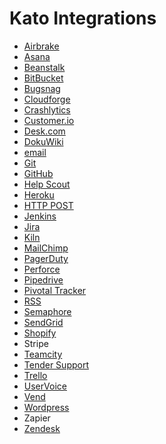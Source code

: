 Kato Integrations
=================

-  [Airbrake](http://kato.quora.com/Announcing-Airbrake-Integration)
-  [Asana](http://kato.quora.com/Announcing-Asana-Integration)
-  [Beanstalk](http://kato.quora.com/Announcing-Beanstalk-Integration)
-  [BitBucket](http://kato.quora.com/Announcing-BitBucket-Integration)
-  [Bugsnag](http://kato.quora.com/Announcing-Bugsnag-Integration)
-  [Cloudforge](http://kato.quora.com/Announcing-Cloudforge-Integration)
-  [Crashlytics](http://kato.quora.com/Announcing-Crashlytics-Integration)
-  [Customer.io](http://kato.quora.com/Announcing-Customer-io-Integration)
-  [Desk.com](http://kato.quora.com/Announcing-Desk-com-Integration)
-  [DokuWiki](http://kato.quora.com/Announcing-DokuWiki-Integration)
-  [email](http://kato.quora.com/Announcing-Email-Integration)
-  [Git](http://kato.quora.com/Introducing-Git-Integration)
-  [GitHub](http://kato.quora.com/Introducing-Proper-GitHub-Integration)
-  [Help Scout](http://kato.quora.com/Announcing-HelpScout-Integration)
-  [Heroku](http://kato.quora.com/Announcing-Heroku-Integration)
-  [HTTP POST](https://github.com/kato-im/documents/blob/master/POST%20API.md)
-  [Jenkins](http://kato.quora.com/The-LeChat-Jenkins-Plugin)
-  [Jira](http://kato.quora.com/Announcing-JIRA-Integration)
-  [Kiln](http://kato.quora.com/Announcing-Kiln-Integration)
-  [MailChimp](http://kato.quora.com/Announcing-MailChimp-Integration)
-  [PagerDuty](http://kato.quora.com/Announcing-PagerDuty-Integration)
-  [Perforce](http://kato.quora.com/Announcing-Perforce-Integration)
-  [Pipedrive](http://kato.quora.com/Announcing-Pipedrive-Integration)
-  [Pivotal Tracker](http://kato.quora.com/Announcing-Pivotal-Tracker-Integration)
-  [RSS](http://kato.quora.com/Announcing-RSS-Integration)
-  [Semaphore](http://kato.quora.com/Announcing-Semaphore-Integration)
-  [SendGrid](http://kato.quora.com/Announcing-SendGrid-Integration)
-  [Shopify](http://kato.quora.com/Announcing-Shopify-Integration)
-  Stripe
-  [Teamcity](http://kato.quora.com/Announcing-Teamcity-Integration)
-  [Tender Support](http://kato.quora.com/Announcing-Tender-Support-Integration)
-  [Trello](http://kato.quora.com/Announcing-Trello-Integration)
-  [UserVoice](http://kato.quora.com/Announcing-UserVoice-Integration)
-  [Vend](http://kato.quora.com/Announcing-Vend-Integration)
-  [Wordpress](http://kato.quora.com/Announcing-WordPress-Integration)
-  Zapier
-  [Zendesk](http://kato.quora.com/Announcing-Zendesk-Integration)
